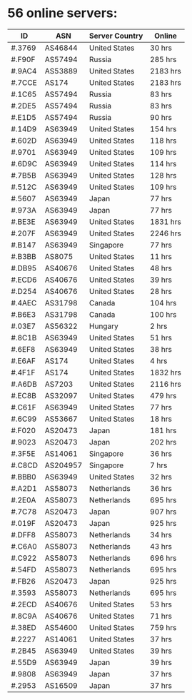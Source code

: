 # 56 online servers:

| ID | ASN | Server Country | Online |
| ------ | ------ | ------ | ------ |
| #.3769 | AS46844 | United States | 30 hrs |
| #.F90F | AS57494 | Russia | 285 hrs |
| #.9AC4 | AS53889 | United States | 2183 hrs |
| #.7CCE | AS174 | United States | 2183 hrs |
| #.1C65 | AS57494 | Russia | 83 hrs |
| #.2DE5 | AS57494 | Russia | 83 hrs |
| #.E1D5 | AS57494 | Russia | 90 hrs |
| #.14D9 | AS63949 | United States | 154 hrs |
| #.602D | AS63949 | United States | 118 hrs |
| #.9701 | AS63949 | United States | 109 hrs |
| #.6D9C | AS63949 | United States | 114 hrs |
| #.7B5B | AS63949 | United States | 128 hrs |
| #.512C | AS63949 | United States | 109 hrs |
| #.5607 | AS63949 | Japan | 77 hrs |
| #.973A | AS63949 | Japan | 77 hrs |
| #.BE3E | AS63949 | United States | 1831 hrs |
| #.207F | AS63949 | United States | 2246 hrs |
| #.B147 | AS63949 | Singapore | 77 hrs |
| #.B3BB | AS8075 | United States | 11 hrs |
| #.DB95 | AS40676 | United States | 48 hrs |
| #.ECD6 | AS40676 | United States | 39 hrs |
| #.D254 | AS40676 | United States | 28 hrs |
| #.4AEC | AS31798 | Canada | 104 hrs |
| #.B6E3 | AS31798 | Canada | 100 hrs |
| #.03E7 | AS56322 | Hungary | 2 hrs |
| #.8C1B | AS63949 | United States | 51 hrs |
| #.6EF8 | AS63949 | United States | 38 hrs |
| #.E6AF | AS174 | United States | 4 hrs |
| #.4F1F | AS174 | United States | 1832 hrs |
| #.A6DB | AS7203 | United States | 2116 hrs |
| #.EC8B | AS32097 | United States | 479 hrs |
| #.C61F | AS63949 | United States | 77 hrs |
| #.6C99 | AS53667 | United States | 18 hrs |
| #.F020 | AS20473 | Japan | 181 hrs |
| #.9023 | AS20473 | Japan | 202 hrs |
| #.3F5E | AS14061 | Singapore | 36 hrs |
| #.C8CD | AS204957 | Singapore | 7 hrs |
| #.BBB0 | AS63949 | United States | 32 hrs |
| #.A2D1 | AS58073 | Netherlands | 36 hrs |
| #.2E0A | AS58073 | Netherlands | 695 hrs |
| #.7C78 | AS20473 | Japan | 907 hrs |
| #.019F | AS20473 | Japan | 925 hrs |
| #.DFF8 | AS58073 | Netherlands | 34 hrs |
| #.C6A0 | AS58073 | Netherlands | 43 hrs |
| #.C922 | AS58073 | Netherlands | 696 hrs |
| #.54FD | AS58073 | Netherlands | 695 hrs |
| #.FB26 | AS20473 | Japan | 925 hrs |
| #.3593 | AS58073 | Netherlands | 695 hrs |
| #.2ECD | AS40676 | United States | 53 hrs |
| #.8C9A | AS40676 | United States | 71 hrs |
| #.38ED | AS54600 | United States | 759 hrs |
| #.2227 | AS14061 | United States | 37 hrs |
| #.2B45 | AS63949 | United States | 39 hrs |
| #.55D9 | AS63949 | Japan | 39 hrs |
| #.9808 | AS63949 | Japan | 37 hrs |
| #.2953 | AS16509 | Japan | 37 hrs |


